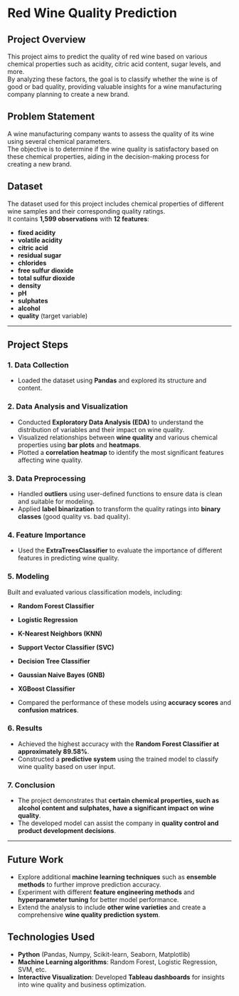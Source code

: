 # Red Wine Quality Prediction

## Project Overview
This project aims to predict the quality of red wine based on various chemical properties such as acidity, citric acid content, sugar levels, and more.  
By analyzing these factors, the goal is to classify whether the wine is of good or bad quality, providing valuable insights for a wine manufacturing company planning to create a new brand.  

## Problem Statement
A wine manufacturing company wants to assess the quality of its wine using several chemical parameters.  
The objective is to determine if the wine quality is satisfactory based on these chemical properties, aiding in the decision-making process for creating a new brand.  

## Dataset
The dataset used for this project includes chemical properties of different wine samples and their corresponding quality ratings.  
It contains **1,599 observations** with **12 features**:  

- **fixed acidity**  
- **volatile acidity**  
- **citric acid**  
- **residual sugar**  
- **chlorides**  
- **free sulfur dioxide**  
- **total sulfur dioxide**  
- **density**  
- **pH**  
- **sulphates**  
- **alcohol**  
- **quality** (target variable)  

---

## Project Steps

### 1. Data Collection  
- Loaded the dataset using **Pandas** and explored its structure and content.  

### 2. Data Analysis and Visualization  
- Conducted **Exploratory Data Analysis (EDA)** to understand the distribution of variables and their impact on wine quality.  
- Visualized relationships between **wine quality** and various chemical properties using **bar plots** and **heatmaps**.  
- Plotted a **correlation heatmap** to identify the most significant features affecting wine quality.  

### 3. Data Preprocessing  
- Handled **outliers** using user-defined functions to ensure data is clean and suitable for modeling.  
- Applied **label binarization** to transform the quality ratings into **binary classes** (good quality vs. bad quality).  

### 4. Feature Importance  
- Used the **ExtraTreesClassifier** to evaluate the importance of different features in predicting wine quality.  

### 5. Modeling  
Built and evaluated various classification models, including:  

- **Random Forest Classifier**  
- **Logistic Regression**  
- **K-Nearest Neighbors (KNN)**  
- **Support Vector Classifier (SVC)**  
- **Decision Tree Classifier**  
- **Gaussian Naive Bayes (GNB)**  
- **XGBoost Classifier**  

- Compared the performance of these models using **accuracy scores** and **confusion matrices**.  

### 6. Results  
- Achieved the highest accuracy with the **Random Forest Classifier at approximately 89.58%**.  
- Constructed a **predictive system** using the trained model to classify wine quality based on user input.  

### 7. Conclusion  
- The project demonstrates that **certain chemical properties, such as alcohol content and sulphates, have a significant impact on wine quality**.  
- The developed model can assist the company in **quality control and product development decisions**.  

---

## Future Work  
- Explore additional **machine learning techniques** such as **ensemble methods** to further improve prediction accuracy.  
- Experiment with different **feature engineering methods** and **hyperparameter tuning** for better model performance.  
- Extend the analysis to include **other wine varieties** and create a comprehensive **wine quality prediction system**.  

## Technologies Used  
- **Python** (Pandas, Numpy, Scikit-learn, Seaborn, Matplotlib)  
- **Machine Learning algorithms**: Random Forest, Logistic Regression, SVM, etc.  
- **Interactive Visualization**: Developed **Tableau dashboards** for insights into wine quality and business optimization.  
